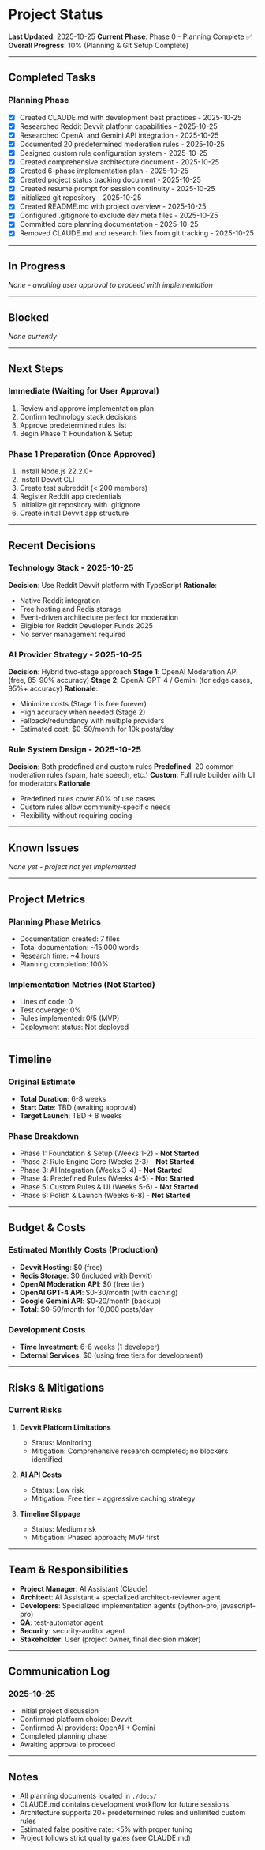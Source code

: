 # Project Status

**Last Updated**: 2025-10-25
**Current Phase**: Phase 0 - Planning Complete ✅
**Overall Progress**: 10% (Planning & Git Setup Complete)

---

## Completed Tasks

### Planning Phase
- [x] Created CLAUDE.md with development best practices - 2025-10-25
- [x] Researched Reddit Devvit platform capabilities - 2025-10-25
- [x] Researched OpenAI and Gemini API integration - 2025-10-25
- [x] Documented 20 predetermined moderation rules - 2025-10-25
- [x] Designed custom rule configuration system - 2025-10-25
- [x] Created comprehensive architecture document - 2025-10-25
- [x] Created 6-phase implementation plan - 2025-10-25
- [x] Created project status tracking document - 2025-10-25
- [x] Created resume prompt for session continuity - 2025-10-25
- [x] Initialized git repository - 2025-10-25
- [x] Created README.md with project overview - 2025-10-25
- [x] Configured .gitignore to exclude dev meta files - 2025-10-25
- [x] Committed core planning documentation - 2025-10-25
- [x] Removed CLAUDE.md and research files from git tracking - 2025-10-25

---

## In Progress

_None - awaiting user approval to proceed with implementation_

---

## Blocked

_None currently_

---

## Next Steps

### Immediate (Waiting for User Approval)
1. Review and approve implementation plan
2. Confirm technology stack decisions
3. Approve predetermined rules list
4. Begin Phase 1: Foundation & Setup

### Phase 1 Preparation (Once Approved)
1. Install Node.js 22.2.0+
2. Install Devvit CLI
3. Create test subreddit (< 200 members)
4. Register Reddit app credentials
5. Initialize git repository with .gitignore
6. Create initial Devvit app structure

---

## Recent Decisions

### Technology Stack - 2025-10-25
**Decision**: Use Reddit Devvit platform with TypeScript
**Rationale**:
- Native Reddit integration
- Free hosting and Redis storage
- Event-driven architecture perfect for moderation
- Eligible for Reddit Developer Funds 2025
- No server management required

### AI Provider Strategy - 2025-10-25
**Decision**: Hybrid two-stage approach
**Stage 1**: OpenAI Moderation API (free, 85-90% accuracy)
**Stage 2**: OpenAI GPT-4 / Gemini (for edge cases, 95%+ accuracy)
**Rationale**:
- Minimize costs (Stage 1 is free forever)
- High accuracy when needed (Stage 2)
- Fallback/redundancy with multiple providers
- Estimated cost: $0-50/month for 10k posts/day

### Rule System Design - 2025-10-25
**Decision**: Both predefined and custom rules
**Predefined**: 20 common moderation rules (spam, hate speech, etc.)
**Custom**: Full rule builder with UI for moderators
**Rationale**:
- Predefined rules cover 80% of use cases
- Custom rules allow community-specific needs
- Flexibility without requiring coding

---

## Known Issues

_None yet - project not yet implemented_

---

## Project Metrics

### Planning Phase Metrics
- Documentation created: 7 files
- Total documentation: ~15,000 words
- Research time: ~4 hours
- Planning completion: 100%

### Implementation Metrics (Not Started)
- Lines of code: 0
- Test coverage: 0%
- Rules implemented: 0/5 (MVP)
- Deployment status: Not deployed

---

## Timeline

### Original Estimate
- **Total Duration**: 6-8 weeks
- **Start Date**: TBD (awaiting approval)
- **Target Launch**: TBD + 8 weeks

### Phase Breakdown
- Phase 1: Foundation & Setup (Weeks 1-2) - **Not Started**
- Phase 2: Rule Engine Core (Weeks 2-3) - **Not Started**
- Phase 3: AI Integration (Weeks 3-4) - **Not Started**
- Phase 4: Predefined Rules (Weeks 4-5) - **Not Started**
- Phase 5: Custom Rules & UI (Weeks 5-6) - **Not Started**
- Phase 6: Polish & Launch (Weeks 6-8) - **Not Started**

---

## Budget & Costs

### Estimated Monthly Costs (Production)
- **Devvit Hosting**: $0 (free)
- **Redis Storage**: $0 (included with Devvit)
- **OpenAI Moderation API**: $0 (free tier)
- **OpenAI GPT-4 API**: $0-30/month (with caching)
- **Google Gemini API**: $0-20/month (backup)
- **Total**: $0-50/month for 10,000 posts/day

### Development Costs
- **Time Investment**: 6-8 weeks (1 developer)
- **External Services**: $0 (using free tiers for development)

---

## Risks & Mitigations

### Current Risks
1. **Devvit Platform Limitations**
   - Status: Monitoring
   - Mitigation: Comprehensive research completed; no blockers identified

2. **AI API Costs**
   - Status: Low risk
   - Mitigation: Free tier + aggressive caching strategy

3. **Timeline Slippage**
   - Status: Medium risk
   - Mitigation: Phased approach; MVP first

---

## Team & Responsibilities

- **Project Manager**: AI Assistant (Claude)
- **Architect**: AI Assistant + specialized architect-reviewer agent
- **Developers**: Specialized implementation agents (python-pro, javascript-pro)
- **QA**: test-automator agent
- **Security**: security-auditor agent
- **Stakeholder**: User (project owner, final decision maker)

---

## Communication Log

### 2025-10-25
- Initial project discussion
- Confirmed platform choice: Devvit
- Confirmed AI providers: OpenAI + Gemini
- Completed planning phase
- Awaiting approval to proceed

---

## Notes

- All planning documents located in `./docs/`
- CLAUDE.md contains development workflow for future sessions
- Architecture supports 20+ predetermined rules and unlimited custom rules
- Estimated false positive rate: <5% with proper tuning
- Project follows strict quality gates (see CLAUDE.md)
